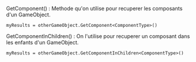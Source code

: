 GetComponent() : Methode qu'on utilise pour recuperer les composants d'un GameObject.

```
myResults = otherGameObject.GetComponent<ComponentType>()
```


GetComponentInChildren() : On l'utilise pour recuperer un composant dans les enfants d'un GameObject.

```
myResults = otherGameObject.GetComponentInChildren<ComponentType>()
```